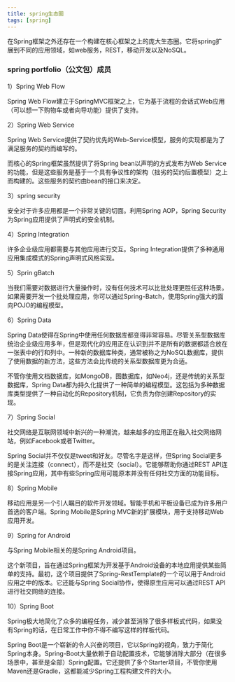 ```yaml
---
title: spring生态圈
tags: [spring]
---
```


在Spring框架之外还存在一个构建在核心框架之上的庞大生态圈。它将spring扩展到不同的应用领域，如web服务，REST，移动开发以及NoSQL。

### spring portfolio（公文包）成员

1）Spring Web Flow

Spring Web Flow建立于SpringMVC框架之上，它为基于流程的会话式Web应用（可以想一下购物车或者向导功能）提供了支持。

2）Spring Web Service

Spring Web Service提供了契约优先的Web-Service模型，服务的实现都是为了满足服务的契约而编写的。

而核心的Spring框架虽然提供了将Spring bean以声明的方式发布为Web Service的功能，但是这些服务是基于一个具有争议性的架构（拙劣的契约后置模型）之上而构建的。这些服务的契约由bean的接口来决定。

3）spring security

安全对于许多应用都是一个非常关键的切面。利用Spring AOP，Spring Security为Spring应用提供了声明式的安全机制。

4）Spring Integration

许多企业级应用都需要与其他应用进行交互。Spring Integration提供了多种通用应用集成模式的Spring声明式风格实现。

5）Sprin gBatch

当我们需要对数据进行大量操作时，没有任何技术可以比批处理更胜任这种场景。如果需要开发一个批处理应用，你可以通过Spring-Batch，使用Spring强大的面向POJO的编程模型。

6）Spring Data

Spring Data使得在Spring中使用任何数据库都变得非常容易。尽管关系型数据库统治企业级应用多年，但是现代化的应用正在认识到并不是所有的数据都适合放在一张表中的行和列中。一种新的数据库种类，通常被称之为NoSQL数据库，提供了使用数据的新方法，这些方法会比传统的关系型数据库更为合适。

不管你使用文档数据库，如MongoDB，图数据库，如Neo4j，还是传统的关系型数据库，Spring Data都为持久化提供了一种简单的编程模型。这包括为多种数据库类型提供了一种自动化的Repository机制，它负责为你创建Repository的实现。

7）Spring Social

社交网络是互联网领域中新兴的一种潮流，越来越多的应用正在融入社交网络网站，例如Facebook或者Twitter。

Spring Social并不仅仅是tweet和好友。尽管名字是这样，但Spring Social更多的是关注连接（connect），而不是社交（social）。它能够帮助你通过REST API连接Spring应用，其中有些Spring应用可能原本并没有任何社交方面的功能目标。

8）Spring Mobile

移动应用是另一个引人瞩目的软件开发领域。智能手机和平板设备已成为许多用户首选的客户端。Spring Mobile是Spring MVC新的扩展模块，用于支持移动Web应用开发。

9）Spring for Android

与Spring Mobile相关的是Spring Android项目。

这个新项目，旨在通过Spring框架为开发基于Android设备的本地应用提供某些简单的支持。最初，这个项目提供了Spring-RestTemplate的一个可以用于Android应用之中的版本。它还能与Spring Social协作，使得原生应用可以通过REST API进行社交网络的连接。

10）Spring Boot

Spring极大地简化了众多的编程任务，减少甚至消除了很多样板式代码，如果没有Spring的话，在日常工作中你不得不编写这样的样板代码。

Spring Boot是一个崭新的令人兴奋的项目，它以Spring的视角，致力于简化Spring本身。Spring-Boot大量依赖于自动配置技术，它能够消除大部分（在很多场景中，甚至是全部）Spring配置。它还提供了多个Starter项目，不管你使用Maven还是Gradle，这都能减少Spring工程构建文件的大小。